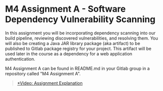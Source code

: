 # M4 Assignment A - Software Dependency Vulnerability Scanning

In this assignment you will be incorporating dependency scanning into our build pipeline, reviewing discovered vulnerabilities, and resolving them.  You will also be creating a Java JAR library package (aka artifact) to be published to Gitlab package registry for your project.  This artifact will be used later in the course as a dependency for a web application authentication.

M4 Assignment A can be found in README.md in your Gitlab group in a repository called "M4 Assignment A". 

> [*Video: Assignment Explanation](https://auburn.hosted.panopto.com/Panopto/Pages/Viewer.aspx?id=9464de4c-e3e1-4f63-8b00-b03f016a35d3)

